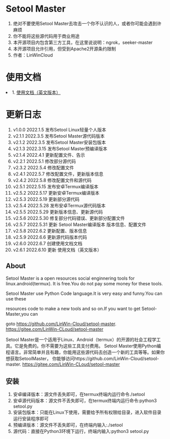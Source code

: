 # Setool Master

1. 绝对不要使用Setool Master去攻击一个你不认识的人，或者你可能会遇到许麻烦
2. 你不能将这些源代码用于商业用途
3. 本开源项目内包含第三方工具，在这里说说明：ngrok，seeker-master
4. 本开源项目允许引用，但受到Apache2开源条约限制
5. 作者：LinWinCloud

# 使用文档
<li>1. <a href='https://github.com/LinWin-Cloud/setool-master/blob/main/使用帮助（英文版本）.md'>使用文档（英文版本）</a></li>

# 更新日志
 1. v1.0.0 2022.1.5 发布Setool Linux轻量个人版本
 2. v2.1.1 2022.3.5 发布Setool Master源代码版本
 3. v2.1.2 2022.3.5 发布Setool Master安装包版本
 4. v2.1.3 2022.3.15 发布Setool Master预编译版本
 5. v2.1.4 2022.4.1 更新配置文件、告示
 6. v2.2.1 2022.5.1 修改部分源代码
 7. v2.3.2 2022.5.4 修改配置文件
 8. v2.4.1 2022.5.7 修改配置文件，更新版本信息
 9. v2.4.2 2022.5.8 修改配置文件和源代码
 10. v2.5.1 2022.5.15 发布安卓Termux编译版本
 11. v2.5.2 2022.5.17 更新安卓Termux编译版本
 12. v2.5.3 2022.5.19 更新部分源代码
 13. v2.5.4 2022.5.28 发布安卓Termux源代码版本
 14. v2.5.5 2022.5.29 更新版本信息、更新源代码
 15. v2.5.6 2022.5.30 修复部分代码错误、更新部分配置文件
 16. v2.5.7 2022.5.31 更新 Setool Master编译版本 版本信息、配置文件
 17. v2.5.8 2022.6.2 更新配置、版本信息
 18. v2.5.9 2022.6.6 更新源代码版本代码
 19. v2.6.0 2022.6.7 创建使用文档文档
 20. v2.6.1 2022.6.10 更新 使用文档（英文版本）

## About

  Setool Master is a open resources social enginnering tools for linux.android(termux).
It is free.You do not pay some money for these tools.

  Setool Master use Python Code language.It is very easy and funny.You can use these 
  
resources code to make a new tools and so on.If you want to get Setool-Master,you can 

goto https://github.com/LinWin-Cloud/setool-master. https://gitee.com/LinWin-CLoud/setool-master

Setool Master是一个适用于Linux、Android（termux）的开源的社会工程学工具。它是免费的。你不需要为这些工具支付费用。
Setool Master使用Python编程语言。非常简单并且有趣，你能用这些源代码去创造一个新的工具等等。如果你想获取SetoolMaster，
你能够访问https://github.com/LinWin-Cloud/setool-master. https://gitee.com/LinWin-CLoud/setool-master

## 安装
1. 安卓编译版本：源文件丢失即可，在termux终端内运行命令./setool
2. 安卓源代码版本：源文件不丢失即可，在termux终端内运行命令:python3 setool.py
3. 安装包版本：只能在Linux下使用，需要给予所有权限给目录，进入软件目录运行安装程序即可
4. 预编译版本：源文件不丢失即可，在终端内输入:./setool
5. 源代码：直接在Python3环境下运行，终端内输入:python3 setool.py
